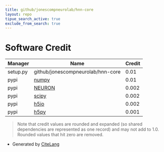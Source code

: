 ```yaml
---
title: github/jonescompneurolab/hnn-core
layout: repo
tipue_search_active: true
exclude_from_search: true
---
```

# Software Credit

|Manager|Name|Credit|
|-------|----|------|
|setup.py|github/jonescompneurolab/hnn-core|0.01|
|pypi|[numpy](https://www.numpy.org)|0.01|
|pypi|[NEURON](https://neuron.yale.edu/neuron/)|0.002|
|pypi|[scipy](https://www.scipy.org)|0.002|
|pypi|[h5io](http://h5io.github.io)|0.002|
|pypi|[h5py](http://www.h5py.org)|0.001|


> Note that credit values are rounded and expanded (so shared dependencies are represented as one record) and may not add to 1.0. Rounded values that hit zero are removed.


- Generated by [CiteLang](https://github.com/vsoch/citelang)
